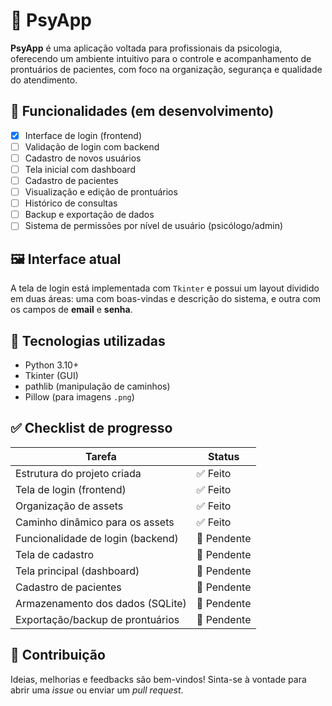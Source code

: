 
# 🧠 PsyApp

**PsyApp** é uma aplicação voltada para profissionais da psicologia, oferecendo um ambiente intuitivo para o controle e acompanhamento de prontuários de pacientes, com foco na organização, segurança e qualidade do atendimento.

## 📌 Funcionalidades (em desenvolvimento)

- [x] Interface de login (frontend)
- [ ] Validação de login com backend
- [ ] Cadastro de novos usuários
- [ ] Tela inicial com dashboard
- [ ] Cadastro de pacientes
- [ ] Visualização e edição de prontuários
- [ ] Histórico de consultas
- [ ] Backup e exportação de dados
- [ ] Sistema de permissões por nível de usuário (psicólogo/admin)

## 🖼️ Interface atual

A tela de login está implementada com `Tkinter` e possui um layout dividido em duas áreas: uma com boas-vindas e descrição do sistema, e outra com os campos de **email** e **senha**.

## 🧩 Tecnologias utilizadas

- Python 3.10+
- Tkinter (GUI)
- pathlib (manipulação de caminhos)
- Pillow (para imagens `.png`)

## ✅ Checklist de progresso

| Tarefa                                | Status     |
|--------------------------------------|------------|
| Estrutura do projeto criada          | ✅ Feito    |
| Tela de login (frontend)             | ✅ Feito    |
| Organização de assets                | ✅ Feito    |
| Caminho dinâmico para os assets      | ✅ Feito    |
| Funcionalidade de login (backend)    | 🔲 Pendente |
| Tela de cadastro                     | 🔲 Pendente |
| Tela principal (dashboard)           | 🔲 Pendente |
| Cadastro de pacientes                | 🔲 Pendente |
| Armazenamento dos dados (SQLite)     | 🔲 Pendente |
| Exportação/backup de prontuários     | 🔲 Pendente |

## 🤝 Contribuição

Ideias, melhorias e feedbacks são bem-vindos! Sinta-se à vontade para abrir uma *issue* ou enviar um *pull request*.
